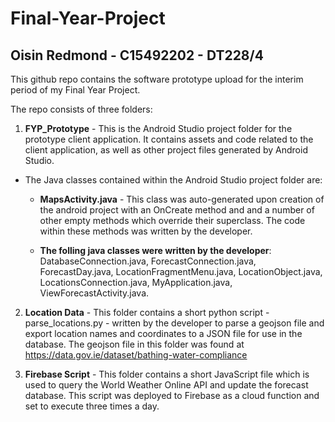 # Final-Year-Project
## Oisin Redmond - C15492202 - DT228/4
This github repo contains the software prototype upload for the interim period of my Final Year Project.

The repo consists of three folders:

1. **FYP_Prototype** - This is the Android Studio project folder for the prototype client application. It contains
assets and code related to the client application, as well as other project files generated by Android Studio.

  - The Java classes contained within the Android Studio project folder are:
    - **MapsActivity.java** - This class was auto-generated upon creation of the android project with an OnCreate method and 
                          and a number of other empty methods which override their superclass. The code within these methods
                          was written by the developer.
                          
    - **The folling java classes were written by the developer**: DatabaseConnection.java, ForecastConnection.java, ForecastDay.java,
        LocationFragmentMenu.java, LocationObject.java, LocationsConnection.java, MyApplication.java, ViewForecastActivity.java.

2. **Location Data** - This folder contains a short python script - parse_locations.py - written by the developer to parse a geojson file
and export location names and coordinates to a JSON file for use in the database. The geojson file  in this folder
was found at https://data.gov.ie/dataset/bathing-water-compliance

3. **Firebase Script** - This folder contains a short JavaScript file which is used to query the World Weather Online API
and update the forecast database. This script was deployed to Firebase as a cloud function and set to execute three times a day.

